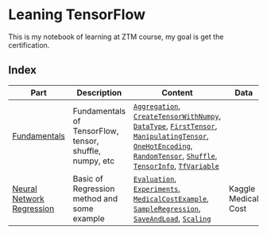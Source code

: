 # Leaning TensorFlow

This is my notebook of learning at ZTM course, my goal is get the certification. 

## Index
| Part | Description | Content | Data |
|------|-------------|---------|------|
| [Fundamentals](https://github.com/UncleThree0402/LearningTensorFlow/tree/master/Fundamentals) | Fundamentals of TensorFlow, tensor, shuffle, numpy, etc | [`Aggregation`](), [`CreateTensorWithNumpy`](), [`DataType`](), [`FirstTensor`](), [`ManipulatingTensor`](), [`OneHotEncoding`](), [`RandomTensor`](), [`Shuffle`](), [`TensorInfo`](), [`TfVariable`]()
| [Neural Network Regression](https://github.com/UncleThree0402/LearningTensorFlow/tree/master/NeuralNetworkRegression) | Basic of Regression method and some example | [`Evaluation`](https://github.com/UncleThree0402/LearningTensorFlow/tree/master/NeuralNetworkRegression/Evaluation), [`Experiments`](https://github.com/UncleThree0402/LearningTensorFlow/tree/master/NeuralNetworkRegression/Experiments), [`MedicalCostExample`](https://github.com/UncleThree0402/LearningTensorFlow/tree/master/NeuralNetworkRegression/MedicalCostExample), [`SampleRegression`](https://github.com/UncleThree0402/LearningTensorFlow/tree/master/NeuralNetworkRegression/SampleRegression), [`SaveAndLoad`](https://github.com/UncleThree0402/LearningTensorFlow/tree/master/NeuralNetworkRegression/SaveAndLoad), [`Scaling`](https://github.com/UncleThree0402/LearningTensorFlow/tree/master/NeuralNetworkRegression/Scaling) | Kaggle Medical Cost |



